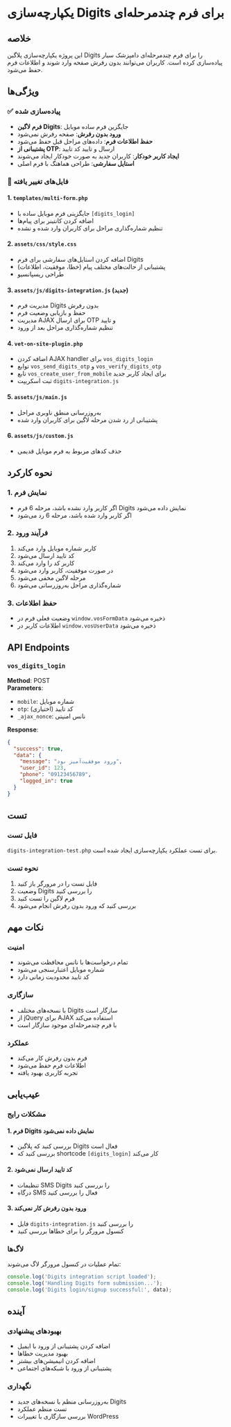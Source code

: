 # یکپارچه‌سازی Digits برای فرم چندمرحله‌ای

## خلاصه
این پروژه یکپارچه‌سازی پلاگین Digits را برای فرم چندمرحله‌ای دامپزشک سیار پیاده‌سازی کرده است. کاربران می‌توانند بدون رفرش صفحه وارد شوند و اطلاعات فرم حفظ می‌شود.

## ویژگی‌ها

### ✅ پیاده‌سازی شده
- **فرم لاگین Digits**: جایگزین فرم ساده موبایل
- **ورود بدون رفرش**: صفحه رفرش نمی‌شود
- **حفظ اطلاعات فرم**: داده‌های مراحل قبل حفظ می‌شود
- **پشتیبانی از OTP**: ارسال و تایید کد تایید
- **ایجاد کاربر خودکار**: کاربران جدید به صورت خودکار ایجاد می‌شوند
- **استایل سفارشی**: طراحی هماهنگ با فرم اصلی

### 🔧 فایل‌های تغییر یافته

#### 1. `templates/multi-form.php`
- جایگزینی فرم موبایل ساده با `[digits_login]`
- اضافه کردن کانتینر برای پیام‌ها
- تنظیم شماره‌گذاری مراحل برای کاربران وارد شده و نشده

#### 2. `assets/css/style.css`
- اضافه کردن استایل‌های سفارشی برای فرم Digits
- پشتیبانی از حالت‌های مختلف پیام (خطا، موفقیت، اطلاعات)
- طراحی ریسپانسیو

#### 3. `assets/js/digits-integration.js` (جدید)
- مدیریت فرم Digits بدون رفرش
- حفظ و بازیابی وضعیت فرم
- مدیریت AJAX برای ارسال OTP و تایید
- تنظیم شماره‌گذاری مراحل بعد از ورود

#### 4. `vet-on-site-plugin.php`
- اضافه کردن AJAX handler برای `vos_digits_login`
- توابع `vos_send_digits_otp` و `vos_verify_digits_otp`
- تابع `vos_create_user_from_mobile` برای ایجاد کاربر جدید
- ثبت اسکریپت `digits-integration.js`

#### 5. `assets/js/main.js`
- به‌روزرسانی منطق ناوبری مراحل
- پشتیبانی از رد شدن مرحله لاگین برای کاربران وارد شده

#### 6. `assets/js/custom.js`
- حذف کدهای مربوط به فرم موبایل قدیمی

## نحوه کارکرد

### 1. نمایش فرم
- اگر کاربر وارد نشده باشد، مرحله 6 فرم Digits نمایش داده می‌شود
- اگر کاربر وارد شده باشد، مرحله 6 رد می‌شود

### 2. فرآیند ورود
1. کاربر شماره موبایل وارد می‌کند
2. کد تایید ارسال می‌شود
3. کاربر کد را وارد می‌کند
4. در صورت موفقیت، کاربر وارد می‌شود
5. مرحله لاگین مخفی می‌شود
6. شماره‌گذاری مراحل به‌روزرسانی می‌شود

### 3. حفظ اطلاعات
- وضعیت فعلی فرم در `window.vosFormData` ذخیره می‌شود
- اطلاعات کاربر در `window.vosUserData` ذخیره می‌شود

## API Endpoints

### `vos_digits_login`
**Method**: POST  
**Parameters**:
- `mobile`: شماره موبایل
- `otp`: کد تایید (اختیاری)
- `_ajax_nonce`: نانس امنیتی

**Response**:
```json
{
  "success": true,
  "data": {
    "message": "ورود موفقیت‌آمیز بود",
    "user_id": 123,
    "phone": "09123456789",
    "logged_in": true
  }
}
```

## تست

### فایل تست
`digits-integration-test.php` برای تست عملکرد یکپارچه‌سازی ایجاد شده است.

### نحوه تست
1. فایل تست را در مرورگر باز کنید
2. وضعیت Digits را بررسی کنید
3. فرم لاگین را تست کنید
4. بررسی کنید که ورود بدون رفرش انجام می‌شود

## نکات مهم

### امنیت
- تمام درخواست‌ها با نانس محافظت می‌شوند
- شماره موبایل اعتبارسنجی می‌شود
- کد تایید محدودیت زمانی دارد

### سازگاری
- با نسخه‌های مختلف Digits سازگار است
- از jQuery برای AJAX استفاده می‌کند
- با فرم چندمرحله‌ای موجود سازگار است

### عملکرد
- فرم بدون رفرش کار می‌کند
- اطلاعات فرم حفظ می‌شود
- تجربه کاربری بهبود یافته

## عیب‌یابی

### مشکلات رایج

#### 1. فرم Digits نمایش داده نمی‌شود
- بررسی کنید که پلاگین Digits فعال است
- بررسی کنید که shortcode `[digits_login]` کار می‌کند

#### 2. کد تایید ارسال نمی‌شود
- تنظیمات SMS Digits را بررسی کنید
- درگاه SMS فعال را بررسی کنید

#### 3. ورود بدون رفرش کار نمی‌کند
- فایل `digits-integration.js` را بررسی کنید
- کنسول مرورگر را برای خطاها بررسی کنید

### لاگ‌ها
تمام عملیات در کنسول مرورگر لاگ می‌شوند:
```javascript
console.log('Digits integration script loaded');
console.log('Handling Digits form submission...');
console.log('Digits login/signup successful:', data);
```

## آینده

### بهبودهای پیشنهادی
- اضافه کردن پشتیبانی از ورود با ایمیل
- بهبود مدیریت خطاها
- اضافه کردن انیمیشن‌های بیشتر
- پشتیبانی از ورود با شبکه‌های اجتماعی

### نگهداری
- به‌روزرسانی منظم با نسخه‌های جدید Digits
- تست منظم عملکرد
- بررسی سازگاری با تغییرات WordPress 